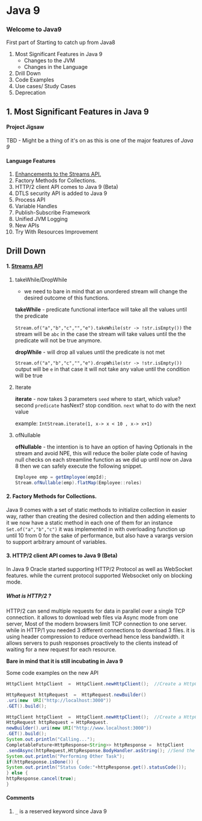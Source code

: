 # Java 9 
### Welcome to Java9
First part of Starting to catch up from Java8

1. Most Significant Features in Java 9
    * Changes to the JVM
    * Changes in the Language
2. Drill Down
3. Code Examples
4. Use cases/ Study Cases
5. Deprecation 

## 1. Most Significant Features in Java 9
#### Project Jigsaw
TBD - Might be a thing of it's on as this is one of the major features of *Java 9*

#### Language Features
1. [Enhancements to the Streams API.](#stream-api)
2. Factory Methods for Collections.
3. HTTP/2 client API comes to Java 9 (Beta)
4. DTLS security API is added to Java 9
5. Process API
6. Variable Handles
7. Publish-Subscribe Framework
8. Unified JVM Logging
9. New APIs
10. Try With Resources Improvement

## Drill Down

#### 1.  [Streams API](#stream-api)
	
  1. takeWhile/DropWhile
		
		* we need to bare in mind that an unordered stream will change the desired outcome of this functions.

		**takeWhile** - predicate functional interface will take all the values until the predicate
	   
	    `Stream.of("a","b","c","","e").takeWhile(str -> !str.isEmpty())`
		the stream will be `abc` in the case the stream will take values until the the predicate will not be true anymore.

		**dropWhile** - will drop all values until  the predicate is not met
		
		`Stream.of("a","b","c","","e").dropWhile(str -> !str.isEmpty())`
		output will be `e` in that case it will not take any value until the condition will be true
2. Iterate

	**iterate**  - now takes 3 parameters `seed` where to start, which value? second `predicate` hasNext? stop condition. `next` what to do with the next value
	
	example: 	`IntStream.iterate(1, x-> x < 10 , x-> x+1)`
3. ofNullable

	**ofNullable** - the intention is to have an option of having Optionals in the stream and avoid NPE, this will reduce the boiler plate code of having null checks on each streamline function as we did up until now on Java 8 then we can safely execute the following snippet. 

	```java
	Employee emp = getEmployee(empId);  
	Stream.ofNullable(emp).flatMap(Employee::roles)
	 ```

#### 2. Factory Methods for Collections.

  Java 9 comes with a set of static methods to initialize collection in easier way, rather than creating the desired collection and then adding elements to it we now have a static method in each one of them for an instance `Set.of("a","b","c")` it was implemented in with overloading function up until 10 from 0 for the sake of performance, but also have a varargs version to support arbitrary amount of variables.

 
 #### 3. HTTP/2 client API comes to Java 9 (Beta)

In Java 9 Oracle started supporting HTTP/2 Protocol as well as WebSocket features. while the current protocol supported Websocket only on blocking mode. 
##### What is HTTP/2 ?

HTTP/2 can send multiple requests for data in parallel over a single TCP connection. it allows to download web files via Async mode from one server, Most of the modern browsers limit TCP connection to one server.  while in HTTP/1 you needed 3 different  connections to download 3 files. it is using header compression to reduce overhead hence less bandwidth.  it allows servers to push responses proactively to the clients instead of waiting for a new request for each resource. 

**Bare in mind that it is still incubating in Java 9** 

Some code examples on the new API 

```java
HttpClient httpClient  =  HttpClient.newHttpClient();  //Create a HttpClient

HttpRequest httpRequest  =  HttpRequest.newBuilder()
.uri(new  URI("http://localhost:3000"))
.GET().build();
```

```java
HttpClient httpClient  =  HttpClient.newHttpClient();  //Create a HttpClient
HttpRequest httpRequest = HttpRequest.
newBuilder().uri(new URI("http://www.localhost:3000"))
.GET().build();
System.out.println("Calling...");
CompletableFuture<HttpResponse<String>> httpResponse =  httpClient
.sendAsync(httpRequest,HttpResponse.BodyHandler.asString(); //Send the request asynchronously
System.out.println("Performing Other Task");
if(httpResponse.isDone()) {
System.out.println("Status Code:"+httpResponse.get().statusCode());
} else {
httpResponse.cancel(true);
}
```

#### Comments
1. `_` is a reserved keyword since Java 9
<!--stackedit_data:
eyJoaXN0b3J5IjpbLTE3NTk1MTQwNDUsODU2ODYwMzgwLC0xMz
EyNjUzODM4LC0xMjkxODI2NDUwLC01MTg4OTA3MDgsLTE2NjAz
ODcxOTIsLTEyNzA3MTA4MzIsLTc2ODE1MDM4NywtOTQwMjA5Mz
E5LC01Nzk2MTc4MDIsLTg4NDM4MzQyMCwtOTg5OTI5ODJdfQ==

-->